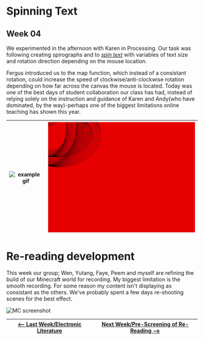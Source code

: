 # Spinning Text

## Week 04 

We experimented in the afternoon with Karen in Processing. Our task was following creating spirographs and to [*spin text*](https://bridieotoole.github.io/codewords/week_04/fonttestspin/) with variables of text size and rotation direction depending on the mouse location. 

Fergus introduced us to the map function, which instead of a consistant rotation, could increase the speed of clockwise/anti-clockwise rotation depending on how far across the canvas the mouse is located. Today was one of the best days of student collaboration our class has had, instead of relying solely on the instruction and guidance of Karen and Andy(who have dominated, by the way)-perhaps one of the biggest limitations online teaching has shown this year.

![example gif](helloworld.gif) | ![](spiroworm.gif)
:-------------------------:|:-------------------------:


# Re-reading development 

This week our group; Wen, Yutang, Faye, Peem and myself are refining the build of our Minecraft world for recording. My biggest limitation is the smooth recording. For some reason my content isn't displaying as consistant as the others. We've probably spent a few days re-shooting scenes for the best effect. 

![MC screenshot](Minecraftscreenshot.jpg) 



<a href='https://bridieotoole.github.io/codewords/week_03/'> <-- Last Week/Electronic Literature </a> | <a href='https://bridieotoole.github.io/codewords/week_05/'> Next Week/Pre-Screening of Re-Reading --></a>
:-------------------------:|:-------------------------:
